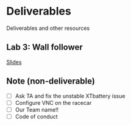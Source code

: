# Deliverables
Deliverables and other resources

## Lab 3: Wall follower
[Slides](https://l.messenger.com/l.php?u=https%3A%2F%2Fdocs.google.com%2Fpresentation%2Fd%2F1hVHw4iFh6VHjNoDBnSe8HBMoHZDm97rcsHJwZnClQBY%2Fedit%3Fusp%3Dsharing&h=AT0QWN22lClRPeQgXPx84A6_8khdN115RNlBJoBCWh3M67nOvOK9Cjo2Nnm_C9cFtI1AVyToIaqL9kfNYIVyyM1Mv5qGeDjlMipy33FRWWKCa_et1fWLUQAMJlUbi0HASF3i4w)

## Note (non-deliverable)
- [ ] Ask TA and fix the unstable XTbattery issue
- [ ] Configure VNC on the racecar
- [ ] Our Team name!!
- [ ] Code of conduct
